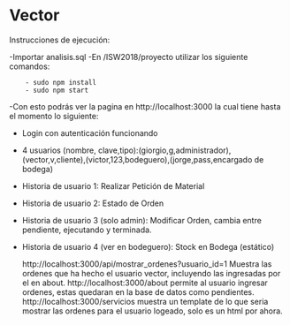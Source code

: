 # Vector

Instrucciones de ejecución:

-Importar analisis.sql
-En /ISW2018/proyecto utilizar los siguiente comandos:

        - sudo npm install
        - sudo npm start

-Con esto podrás ver la pagina en http://localhost:3000 la cual tiene hasta el momento lo siguiente:

- Login con autenticación funcionando
- 4 usuarios (nombre, clave,tipo):(giorgio,g,administrador),(vector,v,cliente),(victor,123,bodeguero),(jorge,pass,encargado de bodega)
- Historia de usuario 1: Realizar Petición de Material
- Historia de usuario 2: Estado de Orden
- Historia de usuario 3 (solo admin): Modificar Orden, cambia entre pendiente, ejecutando y terminada.
- Historia de usuario 4 (ver en bodeguero): Stock en Bodega (estático)



		
		
		
    http://localhost:3000/api/mostrar_ordenes?usuario_id=1   Muestra las ordenes que ha hecho el usuario vector, incluyendo las ingresadas por el en about.
    http://localhost:3000/about permite al usuario ingresar ordenes, estas quedaran en la base de datos como pendientes.
    http://localhost:3000/servicios muestra un template de lo que seria mostrar las ordenes para el usuario logeado, solo es un html por ahora.



